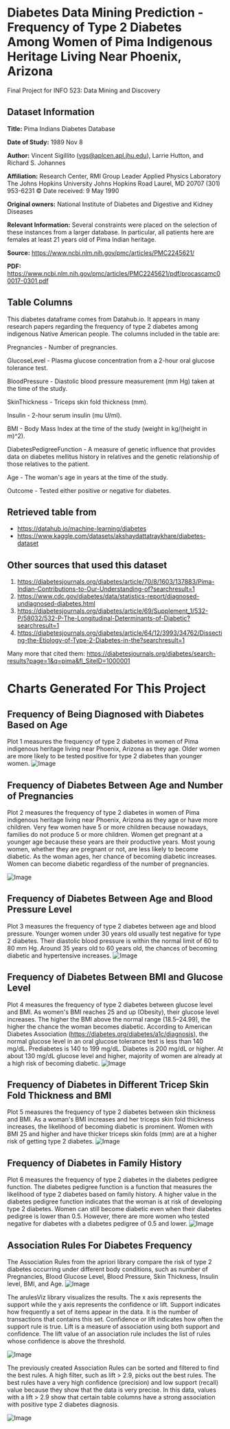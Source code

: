 # Diabetes Data Mining Prediction - Frequency of Type 2 Diabetes Among Women of Pima Indigenous Heritage Living Near Phoenix, Arizona
Final Project for INFO 523: Data Mining and Discovery

## Dataset Information
**Title:** Pima Indians Diabetes Database

**Date of Study:** 1989 Nov 8

**Author:** Vincent Sigillito (vgs@aplcen.apl.jhu.edu), Larrie Hutton, and Richard S. Johannes

**Affiliation:** Research Center, RMI Group Leader Applied Physics Laboratory The Johns Hopkins University Johns Hopkins Road Laurel, MD 20707 (301) 953-6231 © Date received: 9 May 1990

**Original owners:** National Institute of Diabetes and Digestive and Kidney Diseases

**Relevant Information:** Several constraints were placed on the selection of these instances from a larger database. In particular, all patients here are females at least 21 years old of Pima Indian heritage.

**Source:** https://www.ncbi.nlm.nih.gov/pmc/articles/PMC2245621/

**PDF:** https://www.ncbi.nlm.nih.gov/pmc/articles/PMC2245621/pdf/procascamc00017-0301.pdf

## Table Columns
This diabetes dataframe comes from Datahub.io. It appears in many research papers regarding the frequency of type 2 diabetes among indigenous Native American people. The columns included in the table are:

Pregnancies - Number of pregnancies.

GlucoseLevel - Plasma glucose concentration from a 2-hour oral glucose tolerance test.

BloodPressure - Diastolic blood pressure measurement (mm Hg) taken at the time of the study.

SkinThickness - Triceps skin fold thickness (mm).

Insulin - 2-hour serum insulin (mu U/ml).

BMI - Body Mass Index at the time of the study (weight in kg/(height in m)^2).

DiabetesPedigreeFunction - A measure of genetic influence that provides data on diabetes mellitus history in relatives and the genetic relationship of those relatives to the patient.

Age - The woman's age in years at the time of the study.

Outcome - Tested either positive or negative for diabetes.

## Retrieved table from
- https://datahub.io/machine-learning/diabetes
- https://www.kaggle.com/datasets/akshaydattatraykhare/diabetes-dataset

## Other sources that used this dataset
1. https://diabetesjournals.org/diabetes/article/70/8/1603/137883/Pima-Indian-Contributions-to-Our-Understanding-of?searchresult=1
2. https://www.cdc.gov/diabetes/data/statistics-report/diagnosed-undiagnosed-diabetes.html
3. https://diabetesjournals.org/diabetes/article/69/Supplement_1/532-P/58032/532-P-The-Longitudinal-Determinants-of-Diabetic?searchresult=1
4. https://diabetesjournals.org/diabetes/article/64/12/3993/34762/Dissecting-the-Etiology-of-Type-2-Diabetes-in-the?searchresult=1

Many more that cited them: https://diabetesjournals.org/diabetes/search-results?page=1&q=pima&fl_SiteID=1000001

# Charts Generated For This Project
## Frequency of Being Diagnosed with Diabetes Based on Age
Plot 1 measures the frequency of type 2 diabetes in women of Pima indigenous heritage living near Phoenix, Arizona as they age. Older women are more likely to be tested positive for type 2 diabetes than younger women.
![Image](https://github.com/SMarbella/Diabetes-Prediction/blob/main/data/Chart%20-%20Frequency%20of%20Diabetes%20by%20Age.png)

## Frequency of Diabetes Between Age and Number of Pregnancies
Plot 2 measures the frequency of type 2 diabetes in women of Pima indigenous heritage living near Phoenix, Arizona as they age or have more children. Very few women have 5 or more children because nowadays, families do not produce 5 or more children. Women get pregnant at a younger age because these years are their productive years. Most young women, whether they are pregnant or not, are less likely to become diabetic. As the woman ages, her chance of becoming diabetic increases. Women can become diabetic regardless of the number of pregnancies.

![Image](https://github.com/SMarbella/Diabetes-Prediction/blob/main/data/Chart%20-%20Diabetes%20by%20Age%20%26%20Pregnancy.png)

## Frequency of Diabetes Between Age and Blood Pressure Level
Plot 3 measures the frequency of type 2 diabetes between age and blood pressure. Younger women under 30 years old usually test negative for type 2 diabetes. Their diastolic blood pressure is within the normal limit of 60 to 80 mm Hg. Around 35 years old to 60 years old, the chances of becoming diabetic and hypertensive increases.
![Image](https://github.com/SMarbella/Diabetes-Prediction/blob/main/data/Chart%20-%20Diabetes%20Status%20by%20Age%20%26%20BP.png)

## Frequency of Diabetes Between BMI and Glucose Level
Plot 4 measures the frequency of type 2 diabetes between glucose level and BMI. As women's BMI reaches 25 and up (Obesity), their glucose level increases. The higher the BMI above the normal range (18.5–24.99), the higher the chance the woman becomes diabetic. According to American Diabetes Association (https://diabetes.org/diabetes/a1c/diagnosis), the normal glucose level in an oral glucose tolerance test is less than 140 mg/dL. Prediabetes is 140 to 199 mg/dL. Diabetes is 200 mg/dL or higher. At about 130 mg/dL glucose level and higher, majority of women are already at a high risk of becoming diabetic.
![Image](https://github.com/SMarbella/Diabetes-Prediction/blob/main/data/Chart%20-%20Diabetes%20by%20BMI%20%26%20Glucose%20Level.png)

## Frequency of Diabetes in Different Tricep Skin Fold Thickness and BMI
Plot 5 measures the frequency of type 2 diabetes between skin thickness and BMI. As a woman's BMI increases and her triceps skin fold thickness increases, the likelihood of becoming diabetic is prominent. Women with BMI 25 and higher and have thicker triceps skin folds (mm) are at a higher risk of getting type 2 diabetes.
![Image](https://github.com/SMarbella/Diabetes-Prediction/blob/main/data/Chart%20-%20Diabetes%20by%20BMI%20%26%20Skin%20Thickness.png)

## Frequency of Diabetes in Family History
Plot 6 measures the frequency of type 2 diabetes in the diabetes pedigree function. The diabetes pedigree function is a function that measures the likelihood of type 2 diabetes based on family history. A higher value in the diabetes pedigree function indicates that the woman is at risk of developing type 2 diabetes. Women can still become diabetic even when their diabetes pedigree is lower than 0.5. However, there are more women who tested negative for diabetes with a diabetes pedigree of 0.5 and lower.
![Image](https://github.com/SMarbella/Diabetes-Prediction/blob/main/data/Chart%20-%20Diabetes%20Status%20by%20Family%20History.png)

## Association Rules For Diabetes Frequency
The Association Rules from the apriori library compare the risk of type 2 diabetes occurring under different body conditions, such as number of Pregnancies, Blood Glucose Level, Blood Pressure, Skin Thickness, Insulin level, BMI, and Age.
![Image](https://github.com/SMarbella/Diabetes-Prediction/blob/main/data/Apriori%20Diabetes%20Association%20Rules.png)

The arulesViz library visualizes the results. The x axis represents the support while the y axis represents the confidence or lift. Support indicates how frequently a set of items appear in the data. It is the number of transactions that contains this set. Confidence or lift indicates how often the support rule is true. Lift is a measure of association using both support and confidence. The lift value of an association rule includes the list of rules whose confidence is above the threshold.

![Image](https://github.com/SMarbella/Diabetes-Prediction/blob/main/data/Apriori%20-%20Visualized%20Association%20Rules%20Diabetes%20in%20Pima%20Indigenous%20Women.png)

The previously created Association Rules can be sorted and filtered to find the best rules. A high filter, such as lift > 2.9, picks out the best rules. The best rules have a very high confidence (precision) and low support (recall) value because they show that the data is very precise. In this data, values with a lift > 2.9 show that certain table columns have a strong association with positive type 2 diabetes diagnosis.

![Image](https://github.com/SMarbella/Diabetes-Prediction/blob/main/data/Apriori%20-%20Best%20Association%20Rules%20Diabetes%20in%20Pima%20Indigenous%20Women.png)
